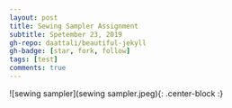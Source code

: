 ```yaml
---
layout: post
title: Sewing Sampler Assignment
subtitle: Spetember 23, 2019
gh-repo: daattali/beautiful-jekyll
gh-badge: [star, fork, follow]
tags: [test]
comments: true
---
```


![sewing sampler](sewing sampler.jpeg){: .center-block :}

